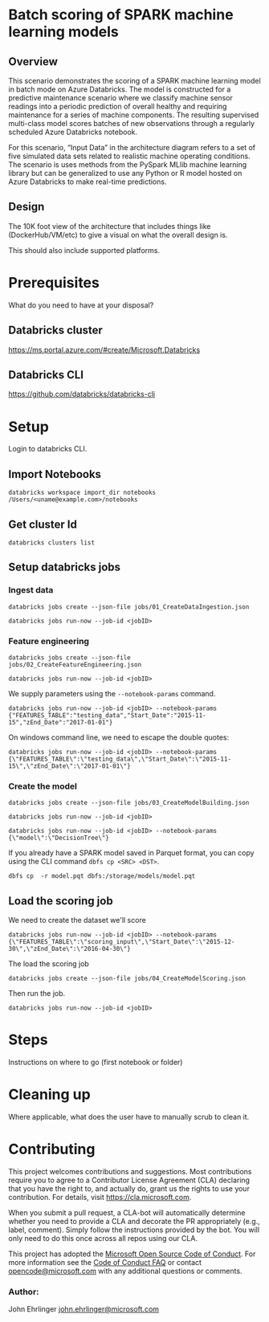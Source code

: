

# Batch scoring of SPARK machine learning models 

## Overview
This scenario demonstrates the scoring of a SPARK machine learning model in batch mode on Azure Databricks. The model is constructed for a predictive maintenance scenario where we classify machine sensor readings into a periodic prediction of overall healthy and requiring maintenance for a series of machine components. The resulting supervised multi-class model scores batches of new observations through a regularly scheduled Azure Databricks notebook.

For this scenario, “Input Data” in the architecture diagram refers to a set of five simulated data sets related to realistic machine operating conditions. The scenario is uses methods from the PySpark MLlib machine learning library but can be generalized to use any Python or R model hosted on Azure Databricks to make real-time predictions.

## Design

The 10K foot view of the architecture that includes things like (DockerHub/VM/etc) to give a visual on what the overall design is.

This should also include supported platforms.

# Prerequisites

What do you need to have at your disposal?

## Databricks cluster

https://ms.portal.azure.com/#create/Microsoft.Databricks

## Databricks CLI

https://github.com/databricks/databricks-cli

# Setup

Login to databricks CLI. 

## Import Notebooks

`databricks workspace import_dir notebooks /Users/<uname@example.com>/notebooks`

## Get cluster Id

`databricks clusters list`

## Setup databricks jobs 

### Ingest data

`databricks jobs create --json-file jobs/01_CreateDataIngestion.json`

`databricks jobs run-now --job-id <jobID>`

### Feature engineering

`databricks jobs create --json-file jobs/02_CreateFeatureEngineering.json`

`databricks jobs run-now --job-id <jobID>`

We supply parameters using the `--notebook-params` command.

`databricks jobs run-now --job-id <jobID> --notebook-params {"FEATURES_TABLE":"testing_data","Start_Date":"2015-11-15","zEnd_Date":"2017-01-01"}`

On windows command line, we need to escape the double quotes:

`databricks jobs run-now --job-id <jobID> --notebook-params {\"FEATURES_TABLE\":\"testing_data\",\"Start_Date\":\"2015-11-15\",\"zEnd_Date\":\"2017-01-01\"}`

### Create the model

`databricks jobs create --json-file jobs/03_CreateModelBuilding.json`

`databricks jobs run-now --job-id <jobID>`

`databricks jobs run-now --job-id <jobID> --notebook-params {\"model\":\"DecisionTree\"}`

If you already have a SPARK model saved in Parquet format, you can copy using the CLI command `dbfs cp <SRC> <DST>`.

`dbfs cp  -r model.pqt dbfs:/storage/models/model.pqt`

## Load the scoring job

We need to create the dataset we'll score

`databricks jobs run-now --job-id <jobID> --notebook-params {\"FEATURES_TABLE\":\"scoring_input\",\"Start_Date\":\"2015-12-30\",\"zEnd_Date\":\"2016-04-30\"}`

The load the scoring job

`databricks jobs create --json-file jobs/04_CreateModelScoring.json`

Then run the job.

`databricks jobs run-now --job-id <jobID>`

# Steps

Instructions on where to go (first notebook or folder)

# Cleaning up

Where applicable, what does the user have to manually scrub to clean it.

# Contributing

This project welcomes contributions and suggestions.  Most contributions require you to agree to a
Contributor License Agreement (CLA) declaring that you have the right to, and actually do, grant us
the rights to use your contribution. For details, visit https://cla.microsoft.com.

When you submit a pull request, a CLA-bot will automatically determine whether you need to provide
a CLA and decorate the PR appropriately (e.g., label, comment). Simply follow the instructions
provided by the bot. You will only need to do this once across all repos using our CLA.

This project has adopted the [Microsoft Open Source Code of Conduct](https://opensource.microsoft.com/codeofconduct/).
For more information see the [Code of Conduct FAQ](https://opensource.microsoft.com/codeofconduct/faq/) or
contact [opencode@microsoft.com](mailto:opencode@microsoft.com) with any additional questions or comments.

### Author: 
John Ehrlinger <john.ehrlinger@microsoft.com>
